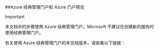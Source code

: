 <!-- not suitable for mooncake-->

##Azure 经典管理门户和 Azure 门户预览

> [!IMPORTANT]
> 本文档中的步骤使用 Azure 经典管理门户。Microsoft 不建议在创建新的服务时使用经典管理门户。

有关使用 Azure 经典管理门户的本文档版本，请查看以下链接：
<!---HONumber=Mooncake_0530_2016-->